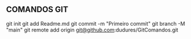 ## COMANDOS GIT

git init
git add Readme.md
git commit -m "Primeiro commit"
git branch -M "main"
git remote add origin git@github.com:dudures/GitComandos.git